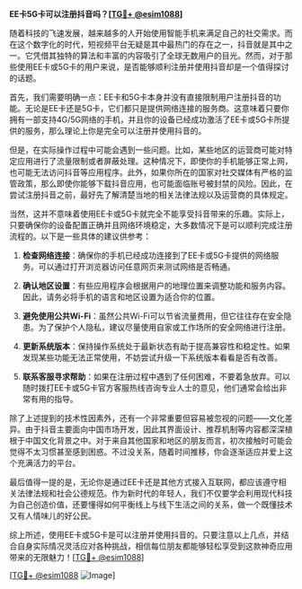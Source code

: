 **EE卡5G卡可以注册抖音吗？[[TG💪+ @esim1088](https://t.me/s/esim1088)]**

随着科技的飞速发展，越来越多的人开始使用智能手机来满足自己的社交需求。而在这个数字化的时代，短视频平台无疑是其中最热门的存在之一，抖音就是其中之一。它凭借其独特的算法和丰富的内容吸引了全球无数用户的目光。然而，对于那些使用EE卡或5G卡的用户来说，是否能够顺利注册并使用抖音却是一个值得探讨的话题。

首先，我们需要明确一点：EE卡和5G卡本身并没有直接限制用户注册抖音的功能。无论是EE卡还是5G卡，它们都只是提供网络连接的服务商。这意味着只要你拥有一部支持4G/5G网络的手机，并且你的设备已经成功激活了EE卡或5G卡所提供的服务，那么理论上你是完全可以注册并使用抖音的。

但是，在实际操作过程中可能会遇到一些问题。比如，某些地区的运营商可能对特定应用进行了流量限制或者屏蔽处理。这种情况下，即使你的手机能够正常上网，也可能无法访问抖音等应用程序。此外，如果你所在的国家对社交媒体有严格的监管政策，那么即使你能够下载抖音应用，也可能面临账号被封禁的风险。因此，在尝试注册抖音之前，最好先了解清楚当地的相关法律法规以及运营商的具体规定。

当然，这并不意味着使用EE卡或5G卡就完全不能享受抖音带来的乐趣。实际上，只要确保你的设备配置正确并且网络环境稳定，大多数情况下是可以顺利完成注册流程的。以下是一些具体的建议供参考：

1. **检查网络连接**：确保你的手机已经成功连接到了EE卡或5G卡提供的网络服务。可以通过打开浏览器访问任意网页来测试网络是否畅通。
   
2. **确认地区设置**：有些应用程序会根据用户的地理位置来调整功能和服务内容。因此，请务必将手机的语言和地区设置为适合你的位置。
   
3. **避免使用公共Wi-Fi**：虽然公共Wi-Fi可以节省流量费用，但它往往存在安全隐患。为了保护个人隐私，建议尽量使用自家或工作场所的安全网络进行注册。
   
4. **更新系统版本**：保持操作系统处于最新状态有助于提高兼容性和稳定性。如果发现某些功能无法正常使用，不妨尝试升级一下系统版本看看是否有改善。

5. **联系客服寻求帮助**：如果在注册过程中遇到了任何困难，不要着急放弃。可以随时拨打EE卡或5G卡官方客服热线咨询专业人士的意见，他们通常会给出非常有用的指导。

除了上述提到的技术性因素外，还有一个非常重要但容易被忽视的问题——文化差异。由于抖音主要面向中国市场开发，因此其界面设计、推荐机制等内容都深深植根于中国文化背景之中。对于来自其他国家和地区的朋友而言，初次接触时可能会觉得不太习惯甚至感到困惑。不过没关系，随着时间推移，你会逐渐适应并爱上这个充满活力的平台。

最后值得一提的是，无论你是通过EE卡还是其他方式接入互联网，都应该遵守相关法律法规和社会公德规范。作为新时代的年轻人，我们不仅要学会利用现代科技为自己创造价值，还要懂得如何平衡线上与线下生活之间的关系，做一个既懂技术又有人情味儿的好公民。

综上所述，使用EE卡或5G卡是可以注册并使用抖音的。只要注意以上几点，并结合自身实际情况灵活应对各种挑战，相信每位朋友都能够轻松享受到这款神奇应用带来的无限魅力！[[TG💪+ @esim1088](https://t.me/s/esim1088)]

[[TG💪+ @esim1088](https://t.me/s/esim1088) ![Image](https://i.postimg.cc/4NQfJmqS/Snipaste-2025-05-13-00-14-12.png)]